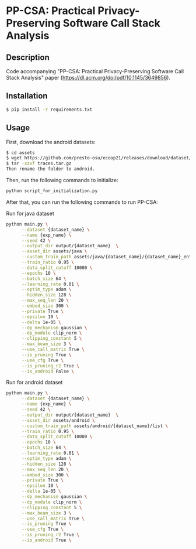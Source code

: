 # PP-CSA: Practical Privacy-Preserving Software Call Stack Analysis

## Description

Code accompanying "PP-CSA: Practical Privacy-Preserving Software Call Stack Analysis" paper (https://dl.acm.org/doi/pdf/10.1145/3649856).

## Installation

```bash
$ pip install -r requirements.txt
```
## Usage

First, download the android datasets:
```bash
$ cd assets
$ wget https://github.com/presto-osu/ecoop21/releases/download/dataset/traces.tar.gz
$ tar -xzvf traces.tar.gz 
Then rename the folder to android.
```

Then, run the following commands to initialize:

```bash
python script_for_initialization.py
```

After that, you can run the following commands to run PP-CSA:

Run for java dataset

```bash
python main.py \
      --dataset {dataset_name} \
      --name {exp_name} \
      --seed 42 \
      --output_dir output/{dataset_name}  \
      --asset_dir assets/java \
      --custom_train_path assets/java/{dataset_name}/{dataset_name}_enter_exit_10000.csv \
      --train_ratio 0.95 \
      --data_split_cutoff 10000 \
      --epochs 10 \
      --batch_size 64 \
      --learning_rate 0.01 \
      --optim_type adam \
      --hidden_size 128 \
      --max_seq_len 20 \
      --embed_size 300 \
      --private True \
      --epsilon 10 \
      --delta 1e-05 \
      --dp_mechanism gaussian \
      --dp_module clip_norm \
      --clipping_constant 5 \
      --max_beam_size 3 \
      --use_call_matrix True \
      --is_pruning True \
      --use_cfg True \
      --is_pruning_r2 True \
      --is_android False \
```

Run for android dataset

```bash
python main.py \
      --dataset {dataset_name} \
      --name {exp_name} \
      --seed 42 \
      --output_dir output/{dataset_name}  \
      --asset_dir assets/android \
      --custom_train_path assets/android/{dataset_name}/list \
      --train_ratio 0.95 \
      --data_split_cutoff 10000 \
      --epochs 10 \
      --batch_size 64 \
      --learning_rate 0.01 \
      --optim_type adam \
      --hidden_size 128 \
      --max_seq_len 20 \
      --embed_size 300 \
      --private True \
      --epsilon 10 \
      --delta 1e-05 \
      --dp_mechanism gaussian \
      --dp_module clip_norm \
      --clipping_constant 5 \
      --max_beam_size 3 \
      --use_call_matrix True \
      --is_pruning True \
      --use_cfg True \
      --is_pruning_r2 True \
      --is_android True \
```